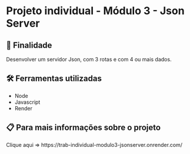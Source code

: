 # Projeto individual - Módulo 3 - Json Server

## 📌 Finalidade 

<p> Desenvolver um servidor Json, com 3 rotas e com 4 ou mais dados. </p>

## 🛠️ Ferramentas utilizadas 

- Node 
- Javascript
- Render 

## 📋 Para mais informações sobre o projeto

<p> Clique aqui => https://trab-individual-modulo3-jsonserver.onrender.com/</p>

